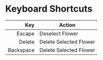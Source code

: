 # Keyboard Shortcuts

|       Key | Action                 |
|----------:|------------------------|
|    Escape | Deselect Flower        |
|    Delete | Delete Selected Flower |
| Backspace | Delete Selected Flower |